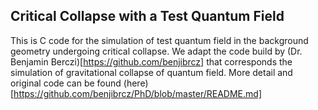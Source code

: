 ## Critical Collapse with a Test Quantum Field

This is C code for the simulation of test quantum field in the background geometry undergoing critical collapse. We adapt the code build by (Dr. Benjamin Berczi)[https://github.com/benjibrcz] that corresponds the simulation of gravitational collapse of quantum field. More detail and original code can be found (here)[https://github.com/benjibrcz/PhD/blob/master/README.md]
